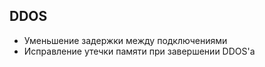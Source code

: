 ## DDOS
- Уменьшение задержки между подключениями
- Исправление утечки памяти при завершении DDOS'а
